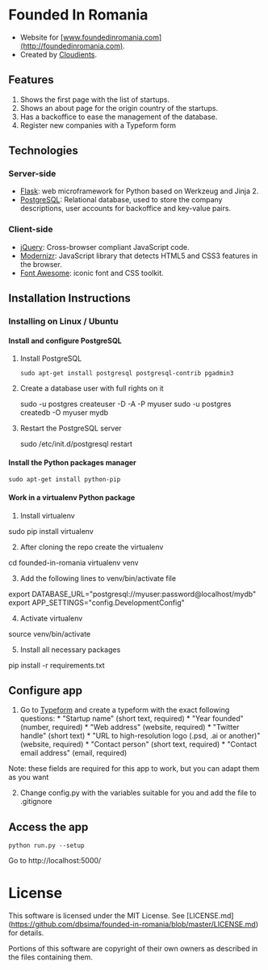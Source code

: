 # Founded In Romania

  * Website for [www.foundedinromania.com](http://foundedinromania.com).
  * Created by [Cloudients](http://www.cloudients.com).

## Features
  1. Shows the first page with the list of startups.
  2. Shows an about page for the origin country of the startups.
  3. Has a backoffice to ease the management of the database.
  4. Register new companies with a Typeform form

## Technologies

### Server-side

  * [Flask](http://flask.pocoo.org/): web microframework for Python based on Werkzeug and Jinja 2.
  * [PostgreSQL](http://www.postgresql.com): Relational database, used to store the company descriptions, user accounts for backoffice and key-value pairs.

### Client-side
  * [jQuery](http://www.jquery.com): Cross-browser compliant JavaScript code.
  * [Modernizr](http://modernizr.com/): JavaScript library that detects HTML5 and CSS3 features in the browser.
  * [Font Awesome](http://fortawesome.github.io/Font-Awesome/): iconic font and CSS toolkit.

## Installation Instructions

### Installing on Linux / Ubuntu

#### Install and configure PostgreSQL
  1. Install PostgreSQL
      ```shell
      sudo apt-get install postgresql postgresql-contrib pgadmin3
      ```

  2. Create a database user with full rights on it

        sudo -u postgres createuser -D -A -P myuser
        sudo -u postgres createdb -O myuser mydb

  3. Restart the PostgreSQL server

        sudo /etc/init.d/postgresql restart

#### Install the Python packages manager
  ```shell
  sudo apt-get install python-pip
  ```
#### Work in a virtualenv Python package
  1. Install virtualenv

  sudo pip install virtualenv

  2. After cloning the repo create the virtualenv

  cd founded-in-romania
  virtualenv venv

  3. Add the following lines to venv/bin/activate file

  export DATABASE_URL="postgresql://myuser:password@localhost/mydb"
  export APP_SETTINGS="config.DevelopmentConfig"

  4. Activate virtualenv

  source venv/bin/activate

  5. Install all necessary packages

  pip install -r requirements.txt


## Configure app

  1. Go to [Typeform](http://www.typeform.com/) and create a typeform with the exact following questions:
    * "Startup name" (short text, required)
    * "Year founded" (number, required)
    * "Web address" (website, required)
    * "Twitter handle" (short text)
    * "URL to high-resolution logo (.psd, .ai or another)" (website, required)
    * "Contact person" (short text, required)
    * "Contact email address" (email, required)

  Note: these fields are required for this app to work, but you can adapt them as you want

  2. Change config.py with the variables suitable for you and add the file to .gitignore

## Access the app
```shell
python run.py --setup
```
Go to http://localhost:5000/


License
=======
This software is licensed under the MIT License. See [LICENSE.md] (https://github.com/dbsima/founded-in-romania/blob/master/LICENSE.md) for details.

Portions of this software are copyright of their own owners as described in the files containing them.
